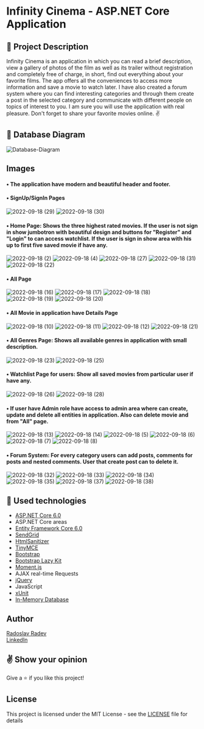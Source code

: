 # Infinity Cinema - ASP.NET Core Application


## :pencil: Project Description
Infinity Cinema is an application in which you can read a brief description, view a gallery of photos of the film as well as its trailer without registration and completely free of charge, in short, find out everything about your favorite films. The app offers all the conveniences to access more information and save a movie to watch later. I have also created a forum system where you can find interesting categories and through them create a post in the selected category and communicate with different people on topics of interest to you. I am sure you will use the application with real pleasure. Don't forget to share your favorite movies online. ✌


## :floppy_disk: Database Diagram
![Database-Diagram](https://user-images.githubusercontent.com/88380154/190187457-03a25dea-99b2-4c92-aa24-ef76fa52c0e8.png)


## Images
#### • The application have modern and beautiful header and footer.
#### • SignUp/SignIn Pages
![2022-09-18 (29)](https://user-images.githubusercontent.com/88380154/190923172-b9b5002c-cbd3-43cf-96c5-e8adbc8f5601.png)
![2022-09-18 (30)](https://user-images.githubusercontent.com/88380154/190923174-34f51b27-fa16-4fe0-a1f5-769ec9fc49f6.png)

#### • Home Page: Shows the three highest rated movies. If the user is not sign in show jumbotron with beautiful design and buttons for "Register" and "Login" to can access watchlist. If the user is sign in show area with his up to first five saved movie if have any.
![2022-09-18 (2)](https://user-images.githubusercontent.com/88380154/190923103-8757266c-72b8-4331-91eb-fec9d614d2eb.png)
![2022-09-18 (4)](https://user-images.githubusercontent.com/88380154/190923105-087bd394-d96d-4339-bb39-b2442ffb6d31.png)
![2022-09-18 (27)](https://user-images.githubusercontent.com/88380154/190923167-41ca38ca-17f5-481b-baef-1dccd35c5618.png)
![2022-09-18 (31)](https://user-images.githubusercontent.com/88380154/190924238-228a84ad-aaeb-41b0-925f-f4d2c698fe46.png)
![2022-09-18 (22)](https://user-images.githubusercontent.com/88380154/190923157-a630e8c2-3b19-4944-80a1-2dc7c8ab0f75.png)

#### • All Page
![2022-09-18 (16)](https://user-images.githubusercontent.com/88380154/190923143-106efea7-8a22-451f-8ca9-70e37af56bf5.png)
![2022-09-18 (17)](https://user-images.githubusercontent.com/88380154/190923144-fe740546-806f-4b6f-b425-2ac8e518faa7.png)
![2022-09-18 (18)](https://user-images.githubusercontent.com/88380154/190923150-7696bd5d-6c8b-4aae-bd35-538fe5f78ba3.png)
![2022-09-18 (19)](https://user-images.githubusercontent.com/88380154/190923153-ce9acd95-5d92-43ba-9b12-3a7f645174d9.png)
![2022-09-18 (20)](https://user-images.githubusercontent.com/88380154/190923154-a6fa4216-928c-4ded-974d-9df8b484ac05.png)

#### • All Movie in application have Details Page
![2022-09-18 (10)](https://user-images.githubusercontent.com/88380154/190923122-f07261f9-f914-42c6-aa9b-e9c29082963f.png)
![2022-09-18 (11)](https://user-images.githubusercontent.com/88380154/190923124-667250db-989f-4b83-a66c-c3ab8351524a.png)
![2022-09-18 (12)](https://user-images.githubusercontent.com/88380154/190923134-886ad67b-f583-4e04-b944-05e9b9beb74f.png)
![2022-09-18 (21)](https://user-images.githubusercontent.com/88380154/190923156-8153b4f4-596d-4bcd-baff-20e10f34f85b.png)

#### • All Genres Page: Shows all available genres in application with small description.
![2022-09-18 (23)](https://user-images.githubusercontent.com/88380154/190923161-b0427632-3054-4e80-8bd5-2df4600f2793.png)
![2022-09-18 (25)](https://user-images.githubusercontent.com/88380154/190923163-b3d42bb3-0de9-45e9-966e-9fe118e58404.png)

#### • Watchlist Page for users: Show all saved movies from particular user if have any.
![2022-09-18 (26)](https://user-images.githubusercontent.com/88380154/190923166-afc65fa1-b406-48e5-a7c6-c8be0fdafa49.png)
![2022-09-18 (28)](https://user-images.githubusercontent.com/88380154/190923168-388b4a5c-ee47-4f05-8247-d610cae3b5b2.png)

#### • If user have Admin role have access to admin area where can create, update and delete all entities in application. Also can delete movie and from "All" page.
![2022-09-18 (13)](https://user-images.githubusercontent.com/88380154/190923137-6489c6f9-cad3-48a8-b4db-ee2c00429ddf.png)
![2022-09-18 (14)](https://user-images.githubusercontent.com/88380154/190923138-91756c88-43a5-4e27-8bf4-f978bb40ac48.png)
![2022-09-18 (5)](https://user-images.githubusercontent.com/88380154/190923107-ac094cf8-3577-4e8c-ae45-aa4cc842237e.png)
![2022-09-18 (6)](https://user-images.githubusercontent.com/88380154/190923110-a8a81433-a8f0-48b6-9ddf-8c22f573edc7.png)
![2022-09-18 (7)](https://user-images.githubusercontent.com/88380154/190923113-41f3ef23-f1aa-4641-ad66-b657a8d99b84.png)
![2022-09-18 (8)](https://user-images.githubusercontent.com/88380154/190923118-3063ad5c-2d83-4359-a2e6-91687eb77c99.png)

#### • Forum System: For every category users can add posts, comments for posts and nested comments. User that create post can to delete it.
![2022-09-18 (32)](https://user-images.githubusercontent.com/88380154/190926211-58a99c73-3100-433f-8f17-0d54078fd904.png)
![2022-09-18 (33)](https://user-images.githubusercontent.com/88380154/190926219-e2eed8de-f4c1-4a4c-a846-56ee96a8ed50.png)
![2022-09-18 (34)](https://user-images.githubusercontent.com/88380154/190926371-17311d18-51e0-4220-9635-81083a3a502f.png)
![2022-09-18 (35)](https://user-images.githubusercontent.com/88380154/190926373-f3db309c-95ce-41a2-824c-697442f9ce24.png)
![2022-09-18 (37)](https://user-images.githubusercontent.com/88380154/190926565-9d5e5809-d470-42b9-b3d0-87baf760edf5.png)
![2022-09-18 (38)](https://user-images.githubusercontent.com/88380154/190926597-29d57620-d498-4c73-b31d-aceb3bbc01c1.png)


## :hammer: Used technologies
* [ASP.NET Core 6.0](https://dotnet.microsoft.com/en-us/download/dotnet/6.0)
* ASP.NET Core areas
* [Entity Framework Core 6.0](https://learn.microsoft.com/en-us/ef/core/)
* [SendGrid](https://github.com/sendgrid)
* [HtmlSanitizer](https://github.com/mganss/HtmlSanitizer)
* [TinyMCE](https://github.com/tinymce/)
* [Bootstrap](https://github.com/twbs/bootstrap)
* [Bootstrap Lazy Kit](https://bootstrapbay.github.io/lazy-kit/)
* [Moment.js](https://www.nuget.org/packages/Moment.js/ "Moment.js")
* AJAX real-time Requests
* [jQuery](https://github.com/jquery/jquery)
* JavaScript
* [xUnit](https://github.com/xunit/xunit)
* [In-Memory Database](https://learn.microsoft.com/en-us/sql/relational-databases/in-memory-database?view=sql-server-ver16)


## Author
[Radoslav Radev](https://github.com/calisthenicsGuy)
<br />
[LinkedIn](https://www.linkedin.com/in/radoslav-radev-908a96235/)


## :v: Show your opinion
Give a :star: if you like this project!


## License
This project is licensed under the MIT License - see the [LICENSE](LICENSE) file for details
